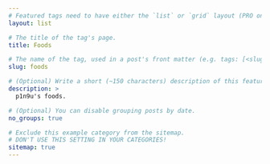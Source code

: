 ```yaml
---
# Featured tags need to have either the `list` or `grid` layout (PRO only).
layout: list

# The title of the tag's page.
title: Foods

# The name of the tag, used in a post's front matter (e.g. tags: [<slug>]).
slug: foods

# (Optional) Write a short (~150 characters) description of this featured tag.
description: >
  p1n9u's foods.

# (Optional) You can disable grouping posts by date.
no_groups: true

# Exclude this example category from the sitemap.
# DON'T USE THIS SETTING IN YOUR CATEGORIES!
sitemap: true
---
```

